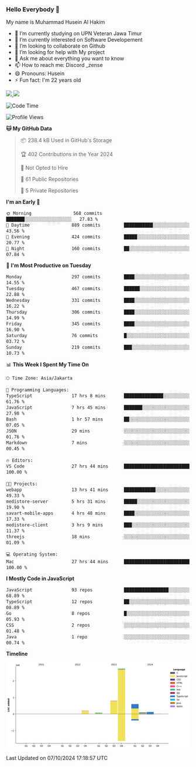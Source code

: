 ### Hello Everybody 👋

My name is Muhammad Husein Al Hakim

- 🔭 I’m currently studying on UPN Veteran Jawa Timur
- 🌱 I’m currently interested on Software Developement
- 👯 I’m looking to collaborate on Github
- 🤔 I’m looking for help with My project
- 💬 Ask me about everything you want to know
- 📫 How to reach me: Discord _zense
- 😄 Pronouns: Husein
- ⚡ Fun fact: I'm 22 years old

<p align="left">
<a href="https://github.com/huseinhq">
  <img height="180em" src="https://github-readme-stats-eight-theta.vercel.app/api?username=huseinhq&show_icons=true&theme=algolia&include_all_commits=true&count_private=true"/>
  <img height="180em" src="https://github-readme-stats-eight-theta.vercel.app/api/top-langs/?username=huseinhq&layout=compact&langs_count=8&theme=algolia"/>
</a>
</p>

<!--START_SECTION:waka-->
![Code Time](http://img.shields.io/badge/Code%20Time-1%2C501%20hrs%2046%20mins-blue)

![Profile Views](http://img.shields.io/badge/Profile%20Views-0-blue)

**🐱 My GitHub Data** 

> 📦 238.4 kB Used in GitHub's Storage 
 > 
> 🏆 402 Contributions in the Year 2024
 > 
> 🚫 Not Opted to Hire
 > 
> 📜 61 Public Repositories 
 > 
> 🔑 5 Private Repositories 
 > 
**I'm an Early 🐤** 

```text
🌞 Morning                568 commits         ███████░░░░░░░░░░░░░░░░░░   27.83 % 
🌆 Daytime                889 commits         ███████████░░░░░░░░░░░░░░   43.56 % 
🌃 Evening                424 commits         █████░░░░░░░░░░░░░░░░░░░░   20.77 % 
🌙 Night                  160 commits         ██░░░░░░░░░░░░░░░░░░░░░░░   07.84 % 
```
📅 **I'm Most Productive on Tuesday** 

```text
Monday                   297 commits         ████░░░░░░░░░░░░░░░░░░░░░   14.55 % 
Tuesday                  467 commits         ██████░░░░░░░░░░░░░░░░░░░   22.88 % 
Wednesday                331 commits         ████░░░░░░░░░░░░░░░░░░░░░   16.22 % 
Thursday                 306 commits         ████░░░░░░░░░░░░░░░░░░░░░   14.99 % 
Friday                   345 commits         ████░░░░░░░░░░░░░░░░░░░░░   16.90 % 
Saturday                 76 commits          █░░░░░░░░░░░░░░░░░░░░░░░░   03.72 % 
Sunday                   219 commits         ███░░░░░░░░░░░░░░░░░░░░░░   10.73 % 
```


📊 **This Week I Spent My Time On** 

```text
🕑︎ Time Zone: Asia/Jakarta

💬 Programming Languages: 
TypeScript               17 hrs 8 mins       ███████████████░░░░░░░░░░   61.76 % 
JavaScript               7 hrs 45 mins       ███████░░░░░░░░░░░░░░░░░░   27.98 % 
Bash                     1 hr 57 mins        ██░░░░░░░░░░░░░░░░░░░░░░░   07.05 % 
JSON                     29 mins             ░░░░░░░░░░░░░░░░░░░░░░░░░   01.76 % 
Markdown                 7 mins              ░░░░░░░░░░░░░░░░░░░░░░░░░   00.45 % 

🔥 Editors: 
VS Code                  27 hrs 44 mins      █████████████████████████   100.00 % 

🐱‍💻 Projects: 
webapp                   13 hrs 41 mins      ████████████░░░░░░░░░░░░░   49.33 % 
medistore-server         5 hrs 31 mins       █████░░░░░░░░░░░░░░░░░░░░   19.90 % 
savart-mobile-apps       4 hrs 48 mins       ████░░░░░░░░░░░░░░░░░░░░░   17.33 % 
medistore-client         3 hrs 9 mins        ███░░░░░░░░░░░░░░░░░░░░░░   11.37 % 
threejs                  18 mins             ░░░░░░░░░░░░░░░░░░░░░░░░░   01.09 % 

💻 Operating System: 
Mac                      27 hrs 44 mins      █████████████████████████   100.00 % 
```

**I Mostly Code in JavaScript** 

```text
JavaScript               93 repos            █████████████████░░░░░░░░   68.89 % 
TypeScript               12 repos            ██░░░░░░░░░░░░░░░░░░░░░░░   08.89 % 
Go                       8 repos             █░░░░░░░░░░░░░░░░░░░░░░░░   05.93 % 
CSS                      2 repos             ░░░░░░░░░░░░░░░░░░░░░░░░░   01.48 % 
Java                     1 repo              ░░░░░░░░░░░░░░░░░░░░░░░░░   00.74 % 
```



**Timeline**

![Lines of Code chart](https://raw.githubusercontent.com/HuseinHQ/HuseinHQ/main/assets/bar_graph.png)


 Last Updated on 07/10/2024 17:18:57 UTC
<!--END_SECTION:waka-->
